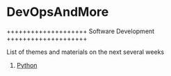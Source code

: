 # DevOpsAndMore

++++++++++++++++++++ Software Development ++++++++++++++++++++ 

List of themes and materials on the next several weeks
1. [Python](https://github.com/sergei-voron/DevOpsAndMore/tree/Python)

